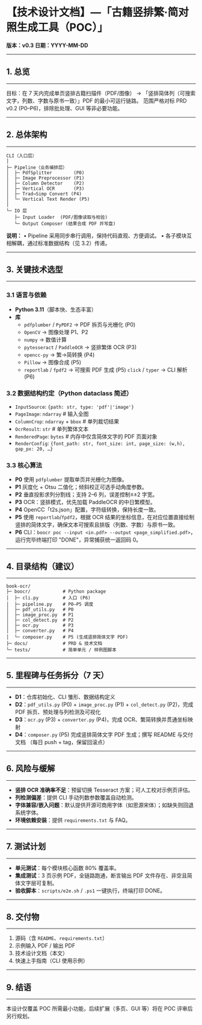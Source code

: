 # 【技术设计文档】—「古籍竖排繁‧简对照生成工具（POC）」
**版本：v0.3 日期：YYYY-MM-DD**

---
## 1. 总览
---
目标：在 7 天内完成单页竖排古籍扫描件（PDF/图像） → 「竖排简体列（可搜索文字，列数、字数与原书一致）」PDF 的最小可运行链路。
范围严格对标 PRD v0.2 (P0–P6)，排除批处理、GUI 等非必要功能。

---
## 2. 总体架构
---
```
CLI（入口层）
│
├─ Pipeline（业务编排层）
│  ├─ PdfSplitter        (P0)
│  ├─ Image Preprocessor (P1)
│  ├─ Column Detector    (P2)
│  ├─ Vertical OCR       (P3)
│  ├─ Trad→Simp Convert (P4)
│  └─ Vertical Text Render (P5)
│
└─ IO 层
   ├─ Input Loader  (PDF/图像读取与校验)
   └─ Output Composer (结果合成 PDF 并写盘)
```
**说明：**
• Pipeline 采用同步串行调用，保持代码直观、方便调试。
• 各子模块互相解耦，通过标准数据结构（见 3.2）传递。

---
## 3. 关键技术选型
---
### 3.1 语言与依赖
- **Python 3.11**（脚本快、生态丰富）
- **库**
  - `pdfplumber` / `PyPDF2` → PDF 拆页与光栅化 (P0)
  - `OpenCV`           → 图像处理 P1、P2
  - `numpy`            → 数值计算
  - `pytesseract` / `PaddleOCR` → 竖排繁体 OCR (P3)
  - `opencc-py`          → 繁→简转换 (P4)
  - `Pillow`             → 图像合成 (P5)
  - `reportlab` / `fpdf2`  → 可搜索 PDF 生成 (P5)
   `click` / `typer`        → CLI 解析 (P6)

### 3.2 数据结构约定（Python dataclass 简述）
- `InputSource`: `{path: str, type: 'pdf'|'image'}`
- `PageImage`: `ndarray`     # 输入全图
- `ColumnCrop`: `ndarray` + `bbox`  # 单列裁切结果
- `OcrResult`: `str`              # 单列繁体文本
- `RenderedPage`: `bytes`         # 内存中仅含简体文字的 PDF 页面对象
- `RenderConfig`: `{font_path: str, font_size: int, page_size: (w,h), gap_px: 20, …}`

### 3.3 核心算法
- **P0** 使用 `pdfplumber` 提取单页并光栅化为图像。
- **P1** 灰度化 + Otsu 二值化；倾斜校正可选手动角度参数。
- **P2** 垂直投影求列分割线；支持 2–6 列，误差控制≤±2 字宽。
- **P3** OCR：竖排模式，优先加载 PaddleOCR 的中日繁模型。
- **P4** OpenCC「t2s.json」配置，字符级转换，保持长度一致。
- **P5** 使用 `reportlab`/`fpdf2`，根据 OCR 结果的坐标信息，在对应位置直接绘制竖排的简体文字，确保文本可搜索且排版（列数、字数）与原书一致。
- **P6** CLI：`boocr poc --input <in.pdf> --output <page_simplified.pdf>`，运行完毕终端打印 "DONE"，异常捕获统一返回码 0。

---
## 4. 目录结构（建议）
---
```
book-ocr/
├─ boocr/            # Python package
│  ├─ cli.py         # 入口 (P6)
│  ├─ pipeline.py    # P0–P5 调度
│  ├─ pdf_utils.py   # P0
│  ├─ image_proc.py  # P1
│  ├─ col_detect.py  # P2
│  ├─ ocr.py         # P3
│  ├─ converter.py   # P4
│  └─ composer.py    # P5 (生成竖排简体文字 PDF)
├─ docs/             # PRD & 技术文档
└─ tests/            # 简单单元 / 样例图脚本
```

---
## 5. 里程碑与任务拆分（7 天）
---
- **D1**：仓库初始化、CLI 雏形、数据结构定义
- **D2**：`pdf_utils.py` (P0) + `image_proc.py` (P1) + `col_detect.py` (P2)，完成 PDF 拆页、预处理与列检测及可视化
- **D3**：`ocr.py` (P3) + `converter.py` (P4)，完成 OCR、繁简转换并贯通坐标映射
- **D4**：`composer.py` (P5) 完成竖排简体文字 PDF 生成；撰写 README 与交付文档
（每日 push + tag，保留回滚点）

---
## 6. 风险与缓解
---
- **竖排 OCR 准确率不足**：预留切换 Tesseract 方案；可人工校对示例页评估。
- **列检测偏差**：提供 CLI 手动列数参数覆盖自动检测。
- **字体兼容/嵌入问题**：默认提供开源可商用字体（如思源宋体）；如缺失则回退系统字体。
- **环境依赖安装**：提供 `requirements.txt` 与 FAQ。

---
## 7. 测试计划
---
- **单元测试**：每个模块核心函数 80% 覆盖率。
- **集成测试**：3 页示例 PDF，全链路跑通，断言输出 PDF 文件存在、非空且简体文字层可复制。
- **验收脚本**：`scripts/e2e.sh` / `.ps1` 一键执行，终端打印 DONE。

---
## 8. 交付物
---
1. 源码（含 `README`、`requirements.txt`）
2. 示例输入 PDF / 输出 PDF
3. 技术设计文档（本文）
4. 快速上手指南（CLI 使用示例）

---
## 9. 结语
---
本设计仅覆盖 POC 所需最小功能，后续扩展（多页、GUI 等）将在 POC 评审后另行规划。
